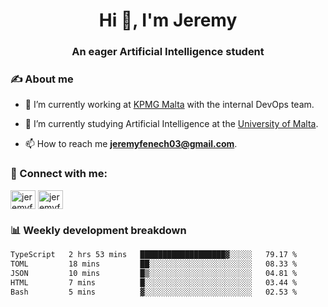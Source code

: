 <h1 align="center">Hi 👋, I'm Jeremy</h1>
<h3 align="center">An eager Artificial Intelligence student</h3>

<h3 align="left">✍ About me</h3>

- 🔭 I’m currently working at [KPMG Malta](https://kpmg.com/mt/en/home.html) with the internal DevOps team.

- 🌱 I’m currently studying Artificial Intelligence at the [University of Malta](https://www.linkedin.com/school/university-of-malta/).

- 📫 How to reach me **jeremyfenech03@gmail.com**.

<h3 align="left">🔗 Connect with me:</h3>
<p align="left">
<a href="https://linkedin.com/in/jeremyfenech" target="blank"><img align="center" src="https://raw.githubusercontent.com/rahuldkjain/github-profile-readme-generator/master/src/images/icons/Social/linked-in-alt.svg" alt="jeremyfenech" height="30" width="40" /></a>
<a href="https://www.leetcode.com/jeremyfen" target="blank"><img align="center" src="https://raw.githubusercontent.com/rahuldkjain/github-profile-readme-generator/master/src/images/icons/Social/leet-code.svg" alt="jeremyfen" height="30" width="40" /></a>
</p>


<h3 align="left">📊 Weekly development breakdown</h3>

<!--START_SECTION:waka-->

```txt
TypeScript   2 hrs 53 mins   ███████████████████▓░░░░░   79.17 %
TOML         18 mins         ██░░░░░░░░░░░░░░░░░░░░░░░   08.33 %
JSON         10 mins         █▒░░░░░░░░░░░░░░░░░░░░░░░   04.81 %
HTML         7 mins          █░░░░░░░░░░░░░░░░░░░░░░░░   03.44 %
Bash         5 mins          ▓░░░░░░░░░░░░░░░░░░░░░░░░   02.53 %
```

<!--END_SECTION:waka-->
